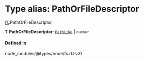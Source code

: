 # Type alias: PathOrFileDescriptor

[fs](../modules/fs.md).PathOrFileDescriptor

Ƭ **PathOrFileDescriptor**: [`PathLike`](fs.PathLike.md) \| `number`

#### Defined in

node_modules/@types/node/fs.d.ts:31
